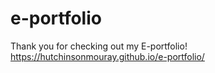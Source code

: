 # e-portfolio
Thank you for checking out my E-portfolio!
https://hutchinsonmouray.github.io/e-portfolio/
